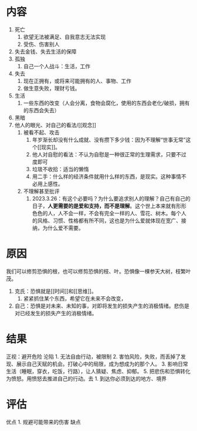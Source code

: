 # 内容
1. 死亡
	1. 欲望无法被满足、自我意志无法实现
	2. 受伤、伤害别人
2. 失去金钱、失去生活的保障
3. 孤独
	1. 自己一个人战斗：生活，工作
4. 失去
	1. 现在正拥有，或将来可能拥有的人、事物、工作
	2. 做生意失败，理财亏钱。
5. 生活
	1. 一些东西的改变（人会分离，食物会腐化，使用的东西会老化/破损，拥有的东西会失去）
6. 黑暗
7. 他人的眼光、对自己的看法/[[观念]] 
	1. 被看不起、攻击
		1. 年岁渐长却没有什么成就、没有攒下多少钱：因为不理解“世事无常”这个[[现实]]。
		2. 他人对自慰的看法：不认为自慰是一种很正常的生理需求，只要不过度即可
		3. 垃圾不收拾：适当的懒惰
		4. 用二手：什么样的经济条件就用什么样的东西，是现实。这种事情不必用上感性。
	2. 不理解甚至批评
		1. 2023.3.26：有这个必要吗？为什么要追求别人的理解？自己有自己的日子，**人更需要的是爱和支持，而不是理解**。这个世上本来就有形形色色的人，人不会一样，不会有完全一样的人、雪花、树木。每个人的风格、习惯、性格都有所不同，这也是为什么爱就体现在宽广、接纳，为什么爱不需要。
# 原因
我们可以修剪恐惧的根，也可以修剪恐惧的枝、叶。恐惧像一棵参天大树，枝繁叶茂。

1. 克氏：恐惧就是[[时间]]和[[思维]]。
	1. 紧紧抓住某个东西，希望它在未来不会改变，
2. 自己：恐惧是对未来、未知的事，对即将发生的损失产生的消极情绪。悲伤是对已经发生的损失产生的消极情绪。
# 结果
正视：避开危险
沦陷
	1. 无法自由行动，被限制
	2. 害怕风险，失败，而丢掉了发现、展示自己天赋的机会。打破心中的局限，成为想成为的那个人。
	3. 影响日常生活（睡眠，穿衣，吃饭，行路），让人猜疑、焦虑、抑郁。
	5. 把悲伤和恐惧转化为愤怒。用愤怒去推进自己的行动。去
		1. 到达你必须到达的地方、境界
# 评估
优点
	1. 规避可能带来的伤害
缺点
	